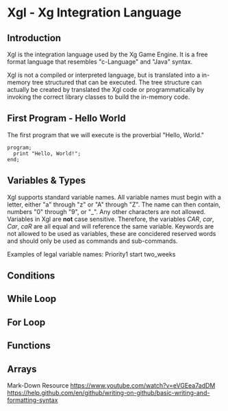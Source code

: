 # Xgl - Xg Integration Language

## Introduction

Xgl is the integration language used by the Xg Game Engine.  It is a free format language that resembles "c-Language" and "Java" syntax.  

Xgl is not a compiled or interpreted language, but is translated into a in-memory tree structured that can be executed.  The tree structure can actually be created by translated the Xgl code or programmatically by invoking the correct library classes to build the in-memory code.

## First Program - Hello World

The first program that we will execute is the proverbial "Hello, World."

```
program;
  print "Hello, World!";
end;
```

## Variables & Types

Xgl supports standard variable names.  All variable names must begin with a letter, either "a" through "z" or "A" through "Z".  The name can then contain, numbers "0" through "9", or "_".  Any other characters are not allowed.  Variables in Xgl are **not** case sensitive.  Therefore, the variables *CAR*, *car*, *Car*, *caR* are all equal and will reference the same variable.  Keywords are not allowed to be used as variables, these are concidered reserved words and should only be used as commands and sub-commands.

Examples of legal variable names:
Priority1
start
two_weeks

## Conditions

## While Loop

## For Loop

## Functions

## Arrays

Mark-Down Resource
https://www.youtube.com/watch?v=eVGEea7adDM
https://help.github.com/en/github/writing-on-github/basic-writing-and-formatting-syntax
